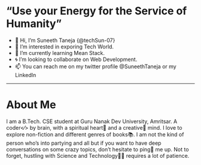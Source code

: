 # <h1>“Use your Energy for the Service of Humanity”</h1>
- 👋 Hi, I’m Suneeth Taneja {@techSun-07}
- 👀 I’m interested in exporing Tech World.
- 🌱 I’m currently learning Mean Stack.
- 🌀 I’m looking to collaborate on Web Development.
- 📫 You can reach me on my twitter profile @SuneethTaneja or my LinkedIn
<hr>
<h1>About Me</h1>
<p>I am a B.Tech. CSE student at Guru Nanak Dev University, Amritsar. A coder<⁄> by brain, with a spiritual heart💙 and a creative🎨 mind. I love to explore non-fiction and different genres of books📚. I am not the kind of person who’s into partying and all but if you want to have deep conversations on some crazy topics, don’t hesitate to ping📌 me up. Not to forget, hustling with Science and Technology👩‍💻 requires a lot of patience.</p>


<!---
techSun-07/techSun-07 is a ✨ special ✨ repository because its `README.md` (this file) appears on your GitHub profile.
You can click the Preview link to take a look at your changes.
--->
